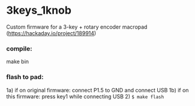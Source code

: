 # 3keys_1knob
Custom firmware for a 3-key + rotary encoder macropad (https://hackaday.io/project/189914)

### compile:
make bin

### flash to pad:
1a) if on original firmware: connect P1.5 to GND and connect USB
1b) if on this firmware: press key1 while connecting USB
2) `$ make flash`
